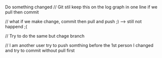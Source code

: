 Do something changed // Git stil keep this on the log graph in one line if we pull then commit

// what if we make change, commit then pull and push ;) --> still not happend ;(

// Try to do the same but chage branch

// I am another user try to push somthing before the 1st person
I changed and try to commit without pull first
